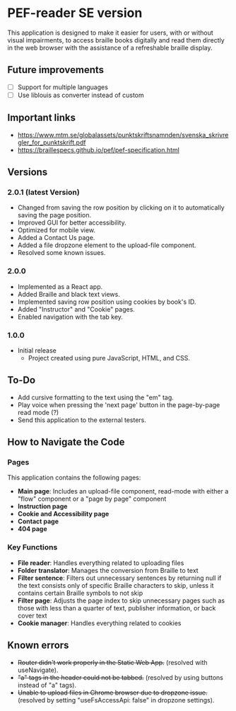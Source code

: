 # PEF-reader SE version
This application is designed to make it easier for users, with or without visual impairments, to access braille books digitally and read them directly in the web browser with the assistance of a refreshable braille display.

## Future improvements
- [ ] Support for multiple languages
- [ ] Use liblouis as converter instead of custom

## Important links
- https://www.mtm.se/globalassets/punktskriftsnamnden/svenska_skrivregler_for_punktskrift.pdf
- https://braillespecs.github.io/pef/pef-specification.html

## Versions

### 2.0.1 (latest Version)
  - Changed from saving the row position by clicking on it to automatically saving the page position.
  - Improved GUI for better accessibility.
  - Optimized for mobile view.
  - Added a Contact Us page.
  - Added a file dropzone element to the upload-file component.
  - Resolved some known issues.

### 2.0.0
  - Implemented as a React app.
  - Added Braille and black text views.
  - Implemented saving row position using cookies by book's ID.
  - Added "Instructor" and "Cookie" pages.
  - Enabled navigation with the tab key.
  
### 1.0.0 
- Initial release
  - Project created using pure JavaScript, HTML, and CSS.

## To-Do 
  - Add cursive formatting to the text using the "em" tag.
  - Play voice when pressing the 'next page' button in the page-by-page read mode (?)
  - Send this application to the external testers.


## How to Navigate the Code

### Pages
This application contains the following pages:

- **Main page**: Includes an upload-file component, read-mode with either a "flow" component or a "page by page" component
- **Instruction page**
- **Cookie and Accessibility page**
- **Contact page**
- **404 page**

### Key Functions
- **File reader**: Handles everything related to uploading files
- **Folder translator**: Manages the conversion from Braille to text
- **Filter sentence**: Filters out unnecessary sentences by returning null if the text consists only of specific Braille characters to skip, unless it contains certain Braille symbols to not skip
- **Filter page**: Adjusts the page index to skip unnecessary pages such as those with less than a quarter of text, publisher information, or back cover text
- **Cookie manager**: Handles everything related to cookies

## Known errors

- <strike>Router didn't work properly in the Static Web App.</strike> (resolved with useNavigate).
- <strike>"a" tags in the header could not be tabbed.</strike> (resolved by using buttons instead of "a" tags).
- <strike>Unable to upload files in Chrome browser due to dropzone issue.</strike> (resolved by setting "useFsAccessApi: false" in dropzone settings).
